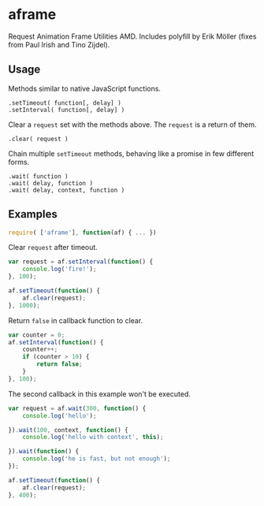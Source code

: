 # aframe
Request Animation Frame Utilities AMD. Includes polyfill by Erik Möller (fixes from Paul Irish and Tino Zijdel).

## Usage
Methods similar to native JavaScript functions.

```
.setTimeout( function[, delay] )
.setInterval( function[, delay] )
```

Clear a `request` set with the methods above. The `request` is a return of them.

```
.clear( request )
```

Chain multiple `setTimeout` methods, behaving like a promise in few different forms.

```
.wait( function )
.wait( delay, function )
.wait( delay, context, function )
```

## Examples

```javascript
require( ['aframe'], function(af) { ... })
```

Clear `request` after timeout.

```javascript
var request = af.setInterval(function() {
    console.log('fire!');
}, 100);

af.setTimeout(function() {
    af.clear(request);
}, 1000);
```

Return `false` in callback function to clear.

```javascript
var counter = 0;
af.setInterval(function() {
    counter++;
    if (counter > 10) {
        return false;
    }
}, 100);
```

The second callback in this example won't be executed.

```javascript
var request = af.wait(300, function() {
    console.log('hello');

}).wait(100, context, function() {
    console.log('hello with context', this);

}).wait(function() {
    console.log('he is fast, but not enough');
});

af.setTimeout(function() {
    af.clear(request);
}, 400);
```
